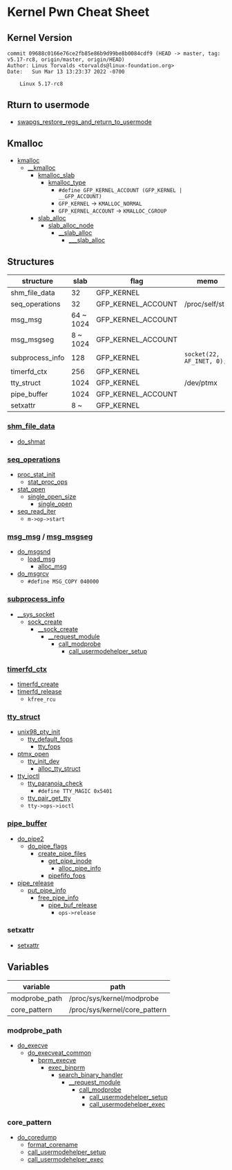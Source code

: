 # Kernel Pwn Cheat Sheet

## Kernel Version
```
commit 09688c0166e76ce2fb85e86b9d99be8b0084cdf9 (HEAD -> master, tag: v5.17-rc8, origin/master, origin/HEAD)
Author: Linus Torvalds <torvalds@linux-foundation.org>
Date:   Sun Mar 13 13:23:37 2022 -0700

    Linux 5.17-rc8
```
## Rturn to usermode
* [swapgs\_restore\_regs\_and\_return\_to\_usermode](https://github.com/torvalds/linux/blob/35ce8ae9ae2e471f92759f9d6880eab42cc1c3b6/arch/x86/entry/entry_64.S#L587)

## Kmalloc
* [kmalloc](https://github.com/torvalds/linux/blob/93dd04ab0b2b32ae6e70284afc764c577156658e/include/linux/slab.h#L586)
	* [\_\_kmalloc](https://github.com/torvalds/linux/blob/9c01e9af171f13cf6573f404ecaf96dfa48233ab/mm/slub.c#L4415-L4420)
		* [kmalloc\_slab](https://github.com/torvalds/linux/blob/f56caedaf94f9ced5dbfcdb0060a3e788d2078af/mm/slab_common.c#L736)
			* [kmalloc\_type](https://github.com/torvalds/linux/blob/93dd04ab0b2b32ae6e70284afc764c577156658e/include/linux/slab.h#L353)
				* `#define GFP_KERNEL_ACCOUNT (GFP_KERNEL | __GFP_ACCOUNT)`
				* `GFP_KERNEL` &rarr; `KMALLOC_NORMAL`
				* `GFP_KERNEL_ACCOUNT` &rarr; `KMALLOC_CGROUP`
		* [slab\_alloc](https://github.com/torvalds/linux/blob/9c01e9af171f13cf6573f404ecaf96dfa48233ab/mm/slub.c#L3238)
			* [slab\_alloc\_node](https://github.com/torvalds/linux/blob/9c01e9af171f13cf6573f404ecaf96dfa48233ab/mm/slub.c#L3185-L3222)
				* [\_\_slab\_alloc](https://github.com/torvalds/linux/blob/9c01e9af171f13cf6573f404ecaf96dfa48233ab/mm/slub.c#L3105)
					* [\_\_\_slab\_alloc](https://github.com/torvalds/linux/blob/9c01e9af171f13cf6573f404ecaf96dfa48233ab/mm/slub.c#L2990-L3009)

## Structures

| structure        | slab      | flag               | memo                      |
|------------------|-----------|--------------------|---------------------------|
| shm\_file\_data  | 32        | GFP_KERNEL         |                           |
| seq\_operations  | 32        | GFP_KERNEL_ACCOUNT | /proc/self/stat           |
| msg\_msg         | 64 ~ 1024 | GFP_KERNEL_ACCOUNT |                           |
| msg\_msgseg      | 8 ~ 1024  | GFP_KERNEL_ACCOUNT |                           |
| subprocess\_info | 128       | GFP_KERNEL         | `socket(22, AF_INET, 0);` |
| timerfd\_ctx     | 256       | GFP_KERNEL         |                           |
| tty\_struct      | 1024      | GFP_KERNEL         | /dev/ptmx                 |
| pipe\_buffer     | 1024      | GFP_KERNEL_ACCOUNT |                           |
| setxattr         | 8 ~       | GFP_KERNEL         |                           |

### [shm\_file\_data](https://github.com/torvalds/linux/blob/85b6d24646e4125c591639841169baa98a2da503/ipc/shm.c#L83)
* [do\_shmat](https://github.com/torvalds/linux/blob/85b6d24646e4125c591639841169baa98a2da503/ipc/shm.c#L1608)

### [seq_operations](https://github.com/torvalds/linux/blob/359745d78351c6f5442435f81549f0207ece28aa/include/linux/seq_file.h#L32)
* [proc\_stat\_init](https://github.com/torvalds/linux/blob/a130e8fbc7de796eb6e680724d87f4737a26d0ac/fs/proc/stat.c#L239)
	* [stat\_proc\_ops](https://github.com/torvalds/linux/blob/a130e8fbc7de796eb6e680724d87f4737a26d0ac/fs/proc/stat.c#L229-L235)
* [stat\_open](https://github.com/torvalds/linux/blob/a130e8fbc7de796eb6e680724d87f4737a26d0ac/fs/proc/stat.c#L226)
	* [single\_open\_size](https://github.com/torvalds/linux/blob/372904c080be44629d84bb15ed5e12eed44b5f9f/fs/seq_file.c#L600)
		* [single\_open](https://github.com/torvalds/linux/blob/372904c080be44629d84bb15ed5e12eed44b5f9f/fs/seq_file.c#L575)
* [seq\_read\_iter](https://github.com/torvalds/linux/blob/372904c080be44629d84bb15ed5e12eed44b5f9f/fs/seq_file.c#L225)
	* `m->op->start`

### [msg\_msg](https://github.com/torvalds/linux/blob/34b56df922b10ac2876f268c522951785bf333fd/include/linux/msg.h#L9) / [msg\_msgseg](https://github.com/torvalds/linux/blob/137ec390fad41928307216ea9f91acf5cf6f4204/ipc/msgutil.c#L37)
* [do\_msgsnd](https://github.com/torvalds/linux/blob/18319498fdd4cdf8c1c2c48cd432863b1f915d6f/ipc/msg.c#L858)
	* [load\_msg](https://github.com/torvalds/linux/blob/137ec390fad41928307216ea9f91acf5cf6f4204/ipc/msgutil.c#L91)
		* [alloc\_msg](https://github.com/torvalds/linux/blob/137ec390fad41928307216ea9f91acf5cf6f4204/ipc/msgutil.c#L52-L75)
* [do\_msgrcv](https://github.com/torvalds/linux/blob/18319498fdd4cdf8c1c2c48cd432863b1f915d6f/ipc/msg.c#L1152-L1155)
	* `#define MSG_COPY 040000`

### [subprocess\_info](https://github.com/torvalds/linux/blob/55e6074e3fa67e1fb9ec140904db7e6cae6eda4b/include/linux/umh.h#L19)
* [\_\_sys\_socket](https://github.com/torvalds/linux/blob/0fc95dec096c2133942c382396172ae4487b4d57/net/socket.c#L1561)
	* [sock\_create](https://github.com/torvalds/linux/blob/0fc95dec096c2133942c382396172ae4487b4d57/net/socket.c#L1519)
		* [\_\_sock\_create](https://github.com/torvalds/linux/blob/0fc95dec096c2133942c382396172ae4487b4d57/net/socket.c#L1449)
			* [\_\_request\_module](https://github.com/torvalds/linux/blob/17652f4240f7a501ecc13e9fdb06982569cde51f/kernel/kmod.c#L170)
				* [call\_modprobe](https://github.com/torvalds/linux/blob/17652f4240f7a501ecc13e9fdb06982569cde51f/kernel/kmod.c#L93)
					* [call\_usermodehelper\_setup](https://github.com/torvalds/linux/blob/48207f7d41c8bdae94d2aae11620ed76fee95d45/kernel/umh.c#L365)

### [timerfd\_ctx](https://github.com/torvalds/linux/blob/66f7b0c8aadd2785fc29f2c71477ebc16f4e38cc/fs/timerfd.c#L31)
* [timerfd\_create](https://github.com/torvalds/linux/blob/66f7b0c8aadd2785fc29f2c71477ebc16f4e38cc/fs/timerfd.c#L428)
* [timerfd\_release](https://github.com/torvalds/linux/blob/66f7b0c8aadd2785fc29f2c71477ebc16f4e38cc/fs/timerfd.c#L245)
	* `kfree_rcu`

### [tty\_struct](https://github.com/torvalds/linux/blob/4072254f96f954ec0d34899f15d987803b6d76a2/include/linux/tty.h#L195)
* [unix98\_pty\_init](https://github.com/torvalds/linux/blob/f6038cf46e376e21a689605e64ab5152e673ac7e/drivers/tty/pty.c#L937-L938)
	* [tty\_default\_fops](https://github.com/torvalds/linux/blob/d6d9d17abac8d337ecb052b47e918ca9c0b4ba1b/drivers/tty/tty_io.c#L3501-L3504)
		* [tty\_fops](https://github.com/torvalds/linux/blob/d6d9d17abac8d337ecb052b47e918ca9c0b4ba1b/drivers/tty/tty_io.c#L471-L484)
* [ptmx\_open](https://github.com/torvalds/linux/blob/f6038cf46e376e21a689605e64ab5152e673ac7e/drivers/tty/pty.c#L834)
	* [tty\_init\_dev](https://github.com/torvalds/linux/blob/d6d9d17abac8d337ecb052b47e918ca9c0b4ba1b/drivers/tty/tty_io.c#L1412)
		* [alloc\_tty\_struct](https://github.com/torvalds/linux/blob/d6d9d17abac8d337ecb052b47e918ca9c0b4ba1b/drivers/tty/tty_io.c#L3091)
* [tty\_ioctl](https://github.com/torvalds/linux/blob/d6d9d17abac8d337ecb052b47e918ca9c0b4ba1b/drivers/tty/tty_io.c#L2662-L2781)
	* [tty\_paranoia\_check](https://github.com/torvalds/linux/blob/d6d9d17abac8d337ecb052b47e918ca9c0b4ba1b/drivers/tty/tty_io.c#L268-L272)
		* `#define TTY_MAGIC 0x5401`
	* [tty\_pair\_get\_tty](https://github.com/torvalds/linux/blob/d6d9d17abac8d337ecb052b47e918ca9c0b4ba1b/drivers/tty/tty_io.c#L2645-L2646)
	* `tty->ops->ioctl`

### [pipe\_buffer](https://github.com/torvalds/linux/blob/1998f19324d24df7de4e74d81503b4299eb99e7d/include/linux/pipe_fs_i.h#L26)
* [do\_pipe2](https://github.com/torvalds/linux/blob/2ed147f015af2b48f41c6f0b6746aa9ea85c19f3/fs/pipe.c#L1010)
	* [do\_pipe\_flags](https://github.com/torvalds/linux/blob/2ed147f015af2b48f41c6f0b6746aa9ea85c19f3/fs/pipe.c#L962)
		* [create\_pipe\_files](https://github.com/torvalds/linux/blob/2ed147f015af2b48f41c6f0b6746aa9ea85c19f3/fs/pipe.c#L913)
			* [get\_pipe\_inode](https://github.com/torvalds/linux/blob/2ed147f015af2b48f41c6f0b6746aa9ea85c19f3/fs/pipe.c#L881-L888)
				* [alloc\_pipe\_info](https://github.com/torvalds/linux/blob/2ed147f015af2b48f41c6f0b6746aa9ea85c19f3/fs/pipe.c#L785-L808)
			* [pipefifo\_fops](https://github.com/torvalds/linux/blob/2ed147f015af2b48f41c6f0b6746aa9ea85c19f3/fs/pipe.c#L1218)
* [pipe\_release](https://github.com/torvalds/linux/blob/2ed147f015af2b48f41c6f0b6746aa9ea85c19f3/fs/pipe.c#L734)
	* [put\_pipe\_info](https://github.com/torvalds/linux/blob/2ed147f015af2b48f41c6f0b6746aa9ea85c19f3/fs/pipe.c#L711)
		* [free\_pipe\_info](https://github.com/torvalds/linux/blob/2ed147f015af2b48f41c6f0b6746aa9ea85c19f3/fs/pipe.c#L844)
			* [pipe\_buf\_release](https://github.com/torvalds/linux/blob/1998f19324d24df7de4e74d81503b4299eb99e7d/include/linux/pipe_fs_i.h#L203)
				* `ops->release`

### setxattr
* [setxattr](https://github.com/torvalds/linux/blob/6961fed420146297467efe4bc022458818839a1a/fs/xattr.c#L563-L577)


## Variables

| variable       | path                          |
|----------------|-------------------------------|
| modprobe\_path | /proc/sys/kernel/modprobe     |
| core\_pattern  | /proc/sys/kernel/core_pattern |

### modprobe\_path
* [do\_execve](https://github.com/torvalds/linux/blob/f0bc21b268c1464603192a00851cdbbf7c2cdc36/fs/exec.c#L1994)
	* [do\_execveat\_common](https://github.com/torvalds/linux/blob/f0bc21b268c1464603192a00851cdbbf7c2cdc36/fs/exec.c#L1926)
		* [bprm\_execve](https://github.com/torvalds/linux/blob/f0bc21b268c1464603192a00851cdbbf7c2cdc36/fs/exec.c#L1837)
			* [exec\_binprm](https://github.com/torvalds/linux/blob/f0bc21b268c1464603192a00851cdbbf7c2cdc36/fs/exec.c#L1768)
				* [search\_binary\_handler](https://github.com/torvalds/linux/blob/f0bc21b268c1464603192a00851cdbbf7c2cdc36/fs/exec.c#L1739-L1743)
					* [\_\_request\_module](https://github.com/torvalds/linux/blob/17652f4240f7a501ecc13e9fdb06982569cde51f/kernel/kmod.c#L170)
						* [call\_modprobe](https://github.com/torvalds/linux/blob/17652f4240f7a501ecc13e9fdb06982569cde51f/kernel/kmod.c#L93-L98)
							* [call\_usermodehelper\_setup](https://github.com/torvalds/linux/blob/48207f7d41c8bdae94d2aae11620ed76fee95d45/kernel/umh.c#L358)
							* [call\_usermodehelper\_exec](https://github.com/torvalds/linux/blob/48207f7d41c8bdae94d2aae11620ed76fee95d45/kernel/umh.c#L404)

### core\_pattern
* [do\_coredump](https://github.com/torvalds/linux/blob/f0bc21b268c1464603192a00851cdbbf7c2cdc36/fs/coredump.c#L565-L628)
	* [format\_corename](https://github.com/torvalds/linux/blob/f0bc21b268c1464603192a00851cdbbf7c2cdc36/fs/coredump.c#L199)
	* [call\_usermodehelper\_setup](https://github.com/torvalds/linux/blob/48207f7d41c8bdae94d2aae11620ed76fee95d45/kernel/umh.c#L358)
	* [call\_usermodehelper\_exec](https://github.com/torvalds/linux/blob/48207f7d41c8bdae94d2aae11620ed76fee95d45/kernel/umh.c#L404)
